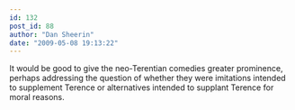 ```yaml
---
id: 132
post_id: 88
author: "Dan Sheerin"
date: "2009-05-08 19:13:22"
---
```

It would be good to give the neo-Terentian comedies greater prominence, perhaps addressing the question of whether they were imitations intended to supplement Terence or alternatives intended to supplant Terence for moral reasons.
